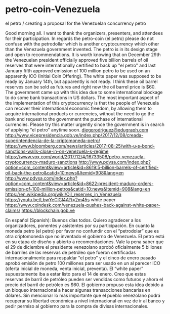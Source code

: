 # petro-coin-Venezuela
el petro / creating a proposal for the Venezuelan concurrency  petro

Good morning all.
I want to thank the organizers, presenters, and attendees for their participation.  In regards the petro-coin (el petro) please do not confuse with the petrodollar which is another cryptocurrency which other than the Venezuela government invented.  The petro is in its design stage and open to recommendations. It is worth knowing that on December 29th the Venezuelan president officially approved five billion barrels of oil reserves that were internationally certified to back up "el petro" and last January fifth approved emission of 100 million petro to be used on an apparently ICO (Initial Coin Offering). The white paper was supposed to be ready by January 14th, but apparently is not ready. I think these oil barrel reserves can be sold as futures and right now the oil barrel price is $60. The government came up with this idea due to some international blockage to do some bank transactions in US dollars. The most important aspect of the implementation of this cryptocurrency is that the people of Venezuela can recover their international economic freedom, by allowing them to acquire international products or currencies, without the need to go the bank and request to the government the purchase of international currencies.
Please try this matter urgently since the government is in search of applying "el petro" anytime soon.
diegorodriguez@edugraph.com
http://www.vicepresidencia.gob.ve/index.php/2017/12/08/creada-superintendencia-de-la-criptomoneda-petro/
https://www.bloomberg.com/news/articles/2017-08-25/with-u-s-bond-sanctions-walls-close-in-on-venezuela-s-regime
https://www.vox.com/world/2017/12/4/16733508/petro-venezuela-cryptocurrency-maduro-sanctions
http://www.pdvsa.com/index.php?option=com_content&view=article&id=8619:5-billion-barrels-of-certified-oil-back-the-petro&catid=10:news&Itemid=908&lang=en
http://www.pdvsa.com/index.php?option=com_content&view=article&id=8622:president-maduro-orders-emission-of-100-million-petros&catid=10:news&Itemid=908&lang=en
https://en.wikipedia.org/wiki/Oil_reserves_in_Venezuela
https://youtu.be/LbwYeClGl4A?t=2m45s white paper
https://www.coindesk.com/venezuela-pushes-back-against-white-paper-claims/
https://blockchain.gob.ve

En español (Spanish):
Buenos días todos. Quiero agradecer a los organizadores, ponentes y asistentes por su participación. En cuanto la moneda petro (el petro) por favor no confundir con el “petrodolar” que es otra criptomoneda que no inventado el gobierno de Venezuela. El petro está en su etapa de diseño y abierto a recomendaciones. Vale la pena saber que el 29 de diciembre el presidente venezolano aprobó oficialmente 5 billones de barriles de las reservas de petróleo que fueron certificadas internacionalmente para respaldar "el petro" y el cinco de enero pasado aprobó emisión de petro 100 millones para ser usado en un al parecer ICO (oferta inicial de moneda, venta inicial, preventa). El “white paper” supuestamente iba a estar listo para el 14 de enero. Creo que estas reservas de barril de petróleo pueden ser vendidas como futuros y ahora el precio del barril de petróleo es $60. El gobierno propuso esta idea debido a un bloqueo internacional a hacer algunas transacciones bancarias en dólares. Sin mencionar lo mas importante que el pueblo venezolano podrá recuperar su libertad económica a nivel internacional en vez de ir al banco y pedir permiso al gobierno para la compra de divisas internacionales.

